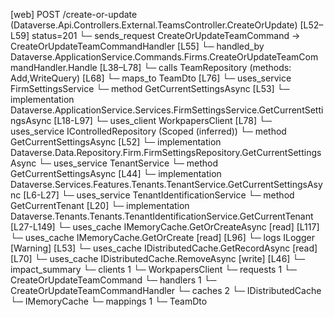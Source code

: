 [web] POST /create-or-update  (Dataverse.Api.Controllers.External.TeamsController.CreateOrUpdate)  [L52–L59] status=201
  └─ sends_request CreateOrUpdateTeamCommand -> CreateOrUpdateTeamCommandHandler [L55]
    └─ handled_by Dataverse.ApplicationService.Commands.Firms.CreateOrUpdateTeamCommandHandler.Handle [L38–L78]
      └─ calls TeamRepository (methods: Add,WriteQuery) [L68]
      └─ maps_to TeamDto [L76]
      └─ uses_service FirmSettingsService
        └─ method GetCurrentSettingsAsync [L53]
          └─ implementation Dataverse.ApplicationService.Services.FirmSettingsService.GetCurrentSettingsAsync [L18-L97]
            └─ uses_client WorkpapersClient [L78]
            └─ uses_service IControlledRepository<FirmSettings> (Scoped (inferred))
              └─ method GetCurrentSettingsAsync [L52]
                └─ implementation Dataverse.Data.Repository.Firm.FirmSettingsRepository.GetCurrentSettingsAsync
            └─ uses_service TenantService
              └─ method GetCurrentSettingsAsync [L44]
                └─ implementation Dataverse.Services.Features.Tenants.TenantService.GetCurrentSettingsAsync [L6-L27]
                  └─ uses_service TenantIdentificationService
                    └─ method GetCurrentTenant [L20]
                      └─ implementation Dataverse.Tenants.Tenants.TenantIdentificationService.GetCurrentTenant [L27-L149]
                        └─ uses_cache IMemoryCache.GetOrCreateAsync [read] [L117]
                        └─ uses_cache IMemoryCache.GetOrCreate [read] [L96]
                        └─ logs ILogger<ITenantIdentificationService> [Warning] [L53]
            └─ uses_cache IDistributedCache.GetRecordAsync [read] [L70]
            └─ uses_cache IDistributedCache.RemoveAsync [write] [L46]
  └─ impact_summary
    └─ clients 1
      └─ WorkpapersClient
    └─ requests 1
      └─ CreateOrUpdateTeamCommand
    └─ handlers 1
      └─ CreateOrUpdateTeamCommandHandler
    └─ caches 2
      └─ IDistributedCache
      └─ IMemoryCache
    └─ mappings 1
      └─ TeamDto

